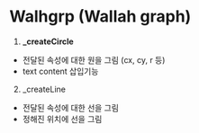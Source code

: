 # Walhgrp (Wallah graph)

1. **_createCircle**
     
* 전달된 속성에 대한 원을 그림 (cx, cy, r 등)
* text content 삽입기능

2. _createLine

* 전달된 속성에 대한 선을 그림
* 정해진 위치에 선을 그림
